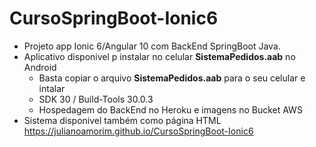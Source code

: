 # CursoSpringBoot-Ionic6
- Projeto app Ionic 6/Angular 10 com BackEnd SpringBoot Java.
- Aplicativo disponivel p instalar no celular **SistemaPedidos.aab** no Android
  - Basta copiar o arquivo **SistemaPedidos.aab** para o seu celular e intalar
  - SDK 30 / Build-Tools 30.0.3 
  - Hospedagem do BackEnd no Heroku e imagens no Bucket AWS
- Sistema disponivel também como página HTML https://julianoamorim.github.io/CursoSpringBoot-Ionic6

